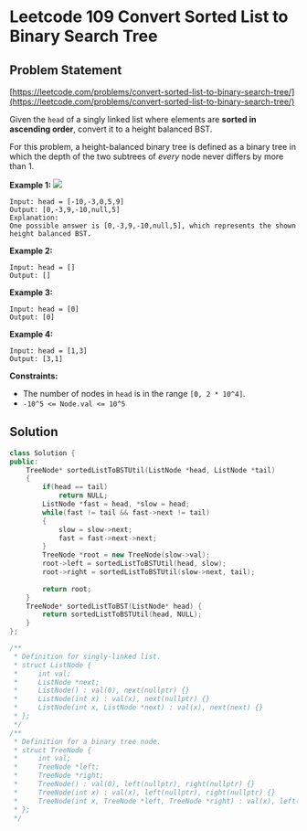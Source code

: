 # Leetcode 109 Convert Sorted List to Binary Search Tree

## Problem Statement

[https://leetcode.com/problems/convert-sorted-list-to-binary-search-tree/](https://leetcode.com/problems/convert-sorted-list-to-binary-search-tree/)

Given the `head` of a singly linked list where elements are **sorted in ascending order**, convert it to a height balanced BST.

For this problem, a height-balanced binary tree is defined as a binary tree in which the depth of the two subtrees of _every_ node never differs by more than 1.

**Example 1:** ![](https://assets.leetcode.com/uploads/2020/08/17/linked.jpg)

```text
Input: head = [-10,-3,0,5,9]
Output: [0,-3,9,-10,null,5]
Explanation: 
One possible answer is [0,-3,9,-10,null,5], which represents the shown 
height balanced BST.
```

**Example 2:**

```text
Input: head = []
Output: []
```

**Example 3:**

```text
Input: head = [0]
Output: [0]
```

**Example 4:**

```text
Input: head = [1,3]
Output: [3,1]
```

**Constraints:**

* The number of nodes in `head` is in the range `[0, 2 * 10^4]`.
* `-10^5 <= Node.val <= 10^5`

## Solution

```cpp
class Solution {
public:
    TreeNode* sortedListToBSTUtil(ListNode *head, ListNode *tail)
    {
        if(head == tail)
            return NULL;
        ListNode *fast = head, *slow = head;
        while(fast != tail && fast->next != tail)
        {
            slow = slow->next;
            fast = fast->next->next;
        }    
        TreeNode *root = new TreeNode(slow->val);
        root->left = sortedListToBSTUtil(head, slow);
        root->right = sortedListToBSTUtil(slow->next, tail);
        
        return root;
    }
    TreeNode* sortedListToBST(ListNode* head) {
        return sortedListToBSTUtil(head, NULL);
    }
};

/**
 * Definition for singly-linked list.
 * struct ListNode {
 *     int val;
 *     ListNode *next;
 *     ListNode() : val(0), next(nullptr) {}
 *     ListNode(int x) : val(x), next(nullptr) {}
 *     ListNode(int x, ListNode *next) : val(x), next(next) {}
 * };
 */
/**
 * Definition for a binary tree node.
 * struct TreeNode {
 *     int val;
 *     TreeNode *left;
 *     TreeNode *right;
 *     TreeNode() : val(0), left(nullptr), right(nullptr) {}
 *     TreeNode(int x) : val(x), left(nullptr), right(nullptr) {}
 *     TreeNode(int x, TreeNode *left, TreeNode *right) : val(x), left(left), right(right) {}
 * };
 */
```

